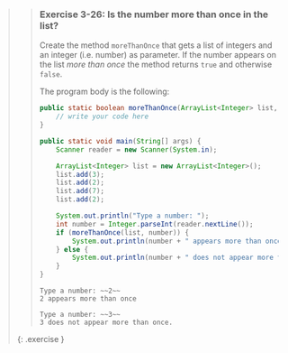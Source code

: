 >> ### Exercise 3-26: Is the number more than once in the list?
>> 
>> Create the method `moreThanOnce` that gets a list of integers and an integer (i.e. number) as parameter. If the number appears on the list *more than once* the method returns `true` and otherwise `false`.
>> 
>> The program body is the following:
>>
>>```java
>> public static boolean moreThanOnce(ArrayList<Integer> list, int number) {
>>     // write your code here
>> }
>> 
>> public static void main(String[] args) {
>>     Scanner reader = new Scanner(System.in);
>> 
>>     ArrayList<Integer> list = new ArrayList<Integer>();
>>     list.add(3);
>>     list.add(2);
>>     list.add(7);
>>     list.add(2);
>> 
>>     System.out.println("Type a number: ");
>>     int number = Integer.parseInt(reader.nextLine());
>>     if (moreThanOnce(list, number)) {
>>         System.out.println(number + " appears more than once.");
>>     } else {
>>         System.out.println(number + " does not appear more than once.");
>>     }
>> }
>>```
>>
>> ```output
>> Type a number: ~~2~~
>> 2 appears more than once
>>```
>>
>>```output
>> Type a number: ~~3~~
>> 3 does not appear more than once.
>>```
>>
>{: .exercise }